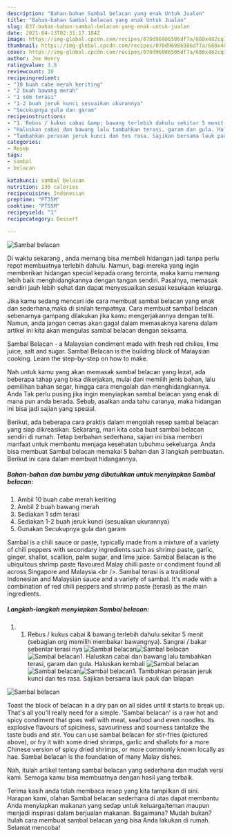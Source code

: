 ```yaml
---
description: "Bahan-bahan Sambal belacan yang enak Untuk Jualan"
title: "Bahan-bahan Sambal belacan yang enak Untuk Jualan"
slug: 837-bahan-bahan-sambal-belacan-yang-enak-untuk-jualan
date: 2021-04-13T02:31:17.184Z
image: https://img-global.cpcdn.com/recipes/070d96986506df7a/680x482cq70/sambal-belacan-foto-resep-utama.jpg
thumbnail: https://img-global.cpcdn.com/recipes/070d96986506df7a/680x482cq70/sambal-belacan-foto-resep-utama.jpg
cover: https://img-global.cpcdn.com/recipes/070d96986506df7a/680x482cq70/sambal-belacan-foto-resep-utama.jpg
author: Joe Henry
ratingvalue: 3.9
reviewcount: 10
recipeingredient:
- "10 buah cabe merah keriting"
- "2 buah bawang merah"
- "1 sdm terasi"
- "1-2 buah jeruk kunci sesuaikan ukurannya"
- "Secukupnya gula dan garam"
recipeinstructions:
- "1. Rebus / kukus cabai &amp; bawang terlebih dahulu sekitar 5 menit (sebagian org memilih membakar bawangnya). Sangrai / bakar sebentar terasi nya"
- "Haluskan cabai dan bawang lalu tambahkan terasi, garam dan gula. Haluskan kembali"
- "Tambahkan perasan jeruk kunci dan tes rasa. Sajikan bersama lauk pauk dan lalapan"
categories:
- Resep
tags:
- sambal
- belacan

katakunci: sambal belacan 
nutrition: 130 calories
recipecuisine: Indonesian
preptime: "PT35M"
cooktime: "PT55M"
recipeyield: "1"
recipecategory: Dessert

---
```



![Sambal belacan](https://img-global.cpcdn.com/recipes/070d96986506df7a/680x482cq70/sambal-belacan-foto-resep-utama.jpg)

Di waktu  sekarang , anda memang bisa membeli hidangan jadi tanpa perlu repot membuatnya terlebih dahulu. Namun, bagi mereka yang ingin memberikan hidangan special kepada orang tercinta, maka kamu memang lebih baik menghidangkannya dengan tangan sendiri. Pasalnya, memasak sendiri jauh lebih sehat dan dapat menyesuaikan sesuai kesukaan keluarga.

Jika kamu sedang mencari ide cara membuat sambal belacan yang enak dan sederhana,maka di sinilah tempatnya. Cara membuat sambal belacan  sebenarnya gampang dilakukan jika kamu mengerjakannya dengan teliti. Namun, anda jangan cemas akan gagal dalam memasaknya 
karena dalam artikel ini kita akan mengulas sambal belacan dengan seksama.  

Sambal Belacan - a Malaysian condiment made with fresh red chilies, lime juice, salt and sugar. Sambal Belacan is the building block of Malaysian cooking. Learn the step-by-step on how to make.

Nah untuk kamu yang akan memasak sambal belacan yang lezat, ada beberapa tahap yang bisa dikerjakan, mulai dari memilih jenis bahan, lalu pemilihan bahan segar, hingga cara mengolah dan menghidangkannya. Anda Tak perlu pusing jika ingin menyiapkan sambal belacan yang enak di mana pun anda berada. Sebab, asalkan anda  tahu caranya, maka hidangan ini bisa jadi sajian yang spesial.

Berikut, ada beberapa cara praktis  dalam mengolah resep sambal belacan yang siap dikreasikan. Sekarang, mari kita coba buat sambal belacan sendiri di rumah. Tetap berbahan sederhana, sajian ini bisa memberi manfaat untuk membantu menjaga kesehatan tubuhmu sekeluarga. Anda bisa membuat Sambal belacan memakai 5 bahan dan 3 langkah pembuatan. Berikut ini cara dalam membuat hidangannya.

<!--inarticleads1-->

##### Bahan-bahan dan bumbu yang dibutuhkan untuk menyiapkan Sambal belacan:

1. Ambil 10 buah cabe merah keriting
1. Ambil 2 buah bawang merah
1. Sediakan 1 sdm terasi
1. Sediakan 1-2 buah jeruk kunci (sesuaikan ukurannya)
1. Gunakan Secukupnya gula dan garam


Sambal is a chili sauce or paste, typically made from a mixture of a variety of chili peppers with secondary ingredients such as shrimp paste, garlic, ginger, shallot, scallion, palm sugar, and lime juice. Sambal Belacan is the ubiquitous shrimp paste flavoured Malay chilli paste or condiment found all across Singapore and Malaysia.&lt;br /&gt;. Sambal terasi is a traditional Indonesian and Malaysian sauce and a variety of sambal. It&#39;s made with a combination of red chili peppers and shrimp paste (terasi) as the main ingredients. 

<!--inarticleads2-->

##### Langkah-langkah menyiapkan Sambal belacan:

1. 1. Rebus / kukus cabai &amp; bawang terlebih dahulu sekitar 5 menit (sebagian org memilih membakar bawangnya). Sangrai / bakar sebentar terasi nya
<img src="https://img-global.cpcdn.com/steps/817a7642fd8a6d19/160x128cq70/sambal-belacan-langkah-memasak-1-foto.jpg" alt="Sambal belacan"><img src="https://img-global.cpcdn.com/steps/7e3bb3aed1a2fba2/160x128cq70/sambal-belacan-langkah-memasak-1-foto.jpg" alt="Sambal belacan"><img src="https://img-global.cpcdn.com/steps/5299779778e3530c/160x128cq70/sambal-belacan-langkah-memasak-1-foto.jpg" alt="Sambal belacan">1. Haluskan cabai dan bawang lalu tambahkan terasi, garam dan gula. Haluskan kembali
<img src="https://img-global.cpcdn.com/steps/4f080c4ec8b3afdd/160x128cq70/sambal-belacan-langkah-memasak-2-foto.jpg" alt="Sambal belacan"><img src="https://img-global.cpcdn.com/steps/b79bf5bf2e36f74d/160x128cq70/sambal-belacan-langkah-memasak-2-foto.jpg" alt="Sambal belacan"><img src="https://img-global.cpcdn.com/steps/1cad5cea58a82767/160x128cq70/sambal-belacan-langkah-memasak-2-foto.jpg" alt="Sambal belacan">1. Tambahkan perasan jeruk kunci dan tes rasa. Sajikan bersama lauk pauk dan lalapan
<img src="https://img-global.cpcdn.com/steps/c9002cff107be261/160x128cq70/sambal-belacan-langkah-memasak-3-foto.jpg" alt="Sambal belacan">

Toast the block of belacan in a dry pan on all sides until it starts to break up. That&#39;s all you&#39;ll really need for a simple. &#39;Sambal belacan&#39; is a raw hot and spicy condiment that goes well with meat, seafood and even noodles. Its explosive flavours of spiciness, savouriness and sourness tantalize the taste buds and stir. You can use sambal belacan for stir-fries (pictured above), or fry it with some dried shrimps, garlic and shallots for a more Chinese version of spicy dried shrimps, or more commonly known locally as hae. Sambal belacan is the foundation of many Malay dishes. 

Nah, itulah artikel tentang  sambal belacan  yang sederhana dan mudah versi kami. Semoga kamu bisa membuatnya dengan hasil yang terbaik. 

Terima kasih anda telah membaca resep yang kita tampilkan di sini. Harapan kami, olahan  Sambal belacan sederhana di atas dapat membantu Anda menyiapkan makanan yang sedap untuk keluarga/teman maupun menjadi inspirasi dalam berjualan makanan. Bagaimana? Mudah bukan? Itulah cara membuat sambal belacan yang bisa Anda lakukan di rumah. Selamat mencoba!

